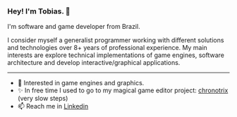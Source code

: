 ### Hey! I'm Tobias. 👋

I'm software and game developer from Brazil. 

I consider myself a generalist programmer working with different solutions and technologies over 8+ years of professional experience. My main interests are explore technical implementations of game engines, software architecture and develop interactive/graphical applications.

---

- :green_heart: Interested in game engines and graphics.
- :sparkles: In free time I used to go to my magical game editor project: [chronotrix](https://github.com/chronotrix) (very slow steps)
- 📫 Reach me in [Linkedin](https://www.linkedin.com/in/tobias-beise-ulrich-4295766b/)
